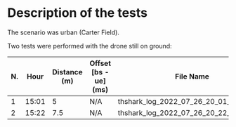 # Description of the tests

The scenario was urban (Carter Field).

Two tests were performed with the drone still on ground:

| N.  | Hour  | Distance (m) | Offset [bs - ue] (ms) | File Name                              | CMD a port | TEL a port | CMD r port | TEL r port |
| --- | ----- | ------------ | --------------------- | -------------------------------------- | ---------- | ---------- | ---------- | ---------- |
| 1   | 15:01 | 5            | N/A                   | thshark_log_2022_07_26_20_01_29.pcapng |            |            |            |            |
| 2   | 15:22 | 7.5          | N/A                   | thshark_log_2022_07_26_20_22_51.pcapng |            |            |            |            |
